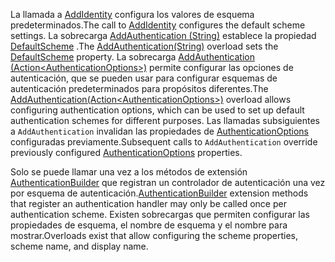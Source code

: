 <span data-ttu-id="d1c45-101">La llamada a [AddIdentity](/dotnet/api/microsoft.extensions.dependencyinjection.identityservicecollectionextensions.addidentity) configura los valores de esquema predeterminados.</span><span class="sxs-lookup"><span data-stu-id="d1c45-101">The call to [AddIdentity](/dotnet/api/microsoft.extensions.dependencyinjection.identityservicecollectionextensions.addidentity) configures the default scheme settings.</span></span> <span data-ttu-id="d1c45-102">La sobrecarga [AddAuthentication (String)](/dotnet/api/microsoft.extensions.dependencyinjection.authenticationservicecollectionextensions.addauthentication#Microsoft_Extensions_DependencyInjection_AuthenticationServiceCollectionExtensions_AddAuthentication_Microsoft_Extensions_DependencyInjection_IServiceCollection_System_String_) establece la propiedad [DefaultScheme](/dotnet/api/microsoft.aspnetcore.authentication.authenticationoptions.defaultscheme) .</span><span class="sxs-lookup"><span data-stu-id="d1c45-102">The [AddAuthentication(String)](/dotnet/api/microsoft.extensions.dependencyinjection.authenticationservicecollectionextensions.addauthentication#Microsoft_Extensions_DependencyInjection_AuthenticationServiceCollectionExtensions_AddAuthentication_Microsoft_Extensions_DependencyInjection_IServiceCollection_System_String_) overload sets the [DefaultScheme](/dotnet/api/microsoft.aspnetcore.authentication.authenticationoptions.defaultscheme) property.</span></span> <span data-ttu-id="d1c45-103">La sobrecarga [AddAuthentication (Action&lt;AuthenticationOptions&gt;)](/dotnet/api/microsoft.extensions.dependencyinjection.authenticationservicecollectionextensions.addauthentication#Microsoft_Extensions_DependencyInjection_AuthenticationServiceCollectionExtensions_AddAuthentication_Microsoft_Extensions_DependencyInjection_IServiceCollection_System_Action_Microsoft_AspNetCore_Authentication_AuthenticationOptions__) permite configurar las opciones de autenticación, que se pueden usar para configurar esquemas de autenticación predeterminados para propósitos diferentes.</span><span class="sxs-lookup"><span data-stu-id="d1c45-103">The [AddAuthentication(Action&lt;AuthenticationOptions&gt;)](/dotnet/api/microsoft.extensions.dependencyinjection.authenticationservicecollectionextensions.addauthentication#Microsoft_Extensions_DependencyInjection_AuthenticationServiceCollectionExtensions_AddAuthentication_Microsoft_Extensions_DependencyInjection_IServiceCollection_System_Action_Microsoft_AspNetCore_Authentication_AuthenticationOptions__) overload allows configuring authentication options, which can be used to set up default authentication schemes for different purposes.</span></span> <span data-ttu-id="d1c45-104">Las llamadas subsiguientes a `AddAuthentication` invalidan las propiedades de [AuthenticationOptions](/dotnet/api/microsoft.aspnetcore.builder.authenticationoptions) configuradas previamente.</span><span class="sxs-lookup"><span data-stu-id="d1c45-104">Subsequent calls to `AddAuthentication` override previously configured [AuthenticationOptions](/dotnet/api/microsoft.aspnetcore.builder.authenticationoptions) properties.</span></span>

<span data-ttu-id="d1c45-105">Solo se puede llamar una vez a los métodos de extensión [AuthenticationBuilder](/dotnet/api/microsoft.aspnetcore.authentication.authenticationbuilder) que registran un controlador de autenticación una vez por esquema de autenticación.</span><span class="sxs-lookup"><span data-stu-id="d1c45-105">[AuthenticationBuilder](/dotnet/api/microsoft.aspnetcore.authentication.authenticationbuilder) extension methods that register an authentication handler may only be called once per authentication scheme.</span></span> <span data-ttu-id="d1c45-106">Existen sobrecargas que permiten configurar las propiedades de esquema, el nombre de esquema y el nombre para mostrar.</span><span class="sxs-lookup"><span data-stu-id="d1c45-106">Overloads exist that allow configuring the scheme properties, scheme name, and display name.</span></span>
